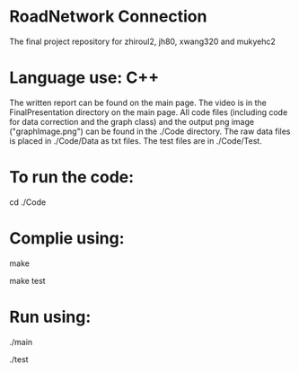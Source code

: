 # RoadNetwork Connection
The final project repository for zhiroul2, jh80, xwang320 and mukyehc2

# Language use: C++

The written report can be found on the main page. 
The video is in the FinalPresentation directory on the main page.
All code files (including code for data correction and the graph class) and the output png image ("graphImage.png") can be found in the ./Code directory. The raw data files is placed in ./Code/Data as txt files. The test files are in ./Code/Test. 

# To run the code:

cd ./Code

# Complie using:

make

make test

# Run using:

./main

./test

